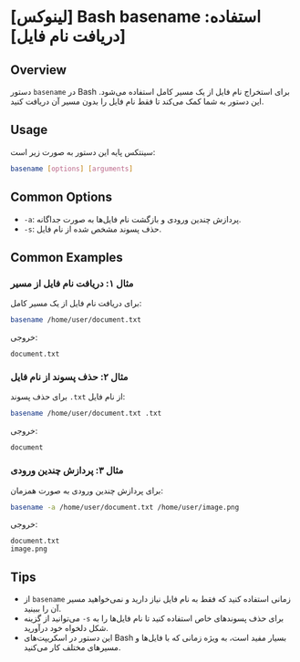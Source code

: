 # [لینوکس] Bash basename استفاده: [دریافت نام فایل]

## Overview
دستور `basename` در Bash برای استخراج نام فایل از یک مسیر کامل استفاده می‌شود. این دستور به شما کمک می‌کند تا فقط نام فایل را بدون مسیر آن دریافت کنید.

## Usage
سینتکس پایه این دستور به صورت زیر است:

```bash
basename [options] [arguments]
```

## Common Options
- `-a`: پردازش چندین ورودی و بازگشت نام فایل‌ها به صورت جداگانه.
- `-s`: حذف پسوند مشخص شده از نام فایل.

## Common Examples

### مثال ۱: دریافت نام فایل از مسیر
برای دریافت نام فایل از یک مسیر کامل:

```bash
basename /home/user/document.txt
```
خروجی:
```
document.txt
```

### مثال ۲: حذف پسوند از نام فایل
برای حذف پسوند `.txt` از نام فایل:

```bash
basename /home/user/document.txt .txt
```
خروجی:
```
document
```

### مثال ۳: پردازش چندین ورودی
برای پردازش چندین ورودی به صورت همزمان:

```bash
basename -a /home/user/document.txt /home/user/image.png
```
خروجی:
```
document.txt
image.png
```

## Tips
- از `basename` زمانی استفاده کنید که فقط به نام فایل نیاز دارید و نمی‌خواهید مسیر آن را ببینید.
- می‌توانید از گزینه `-s` برای حذف پسوندهای خاص استفاده کنید تا نام فایل‌ها را به شکل دلخواه خود درآورید.
- این دستور در اسکریپت‌های Bash بسیار مفید است، به ویژه زمانی که با فایل‌ها و مسیرهای مختلف کار می‌کنید.